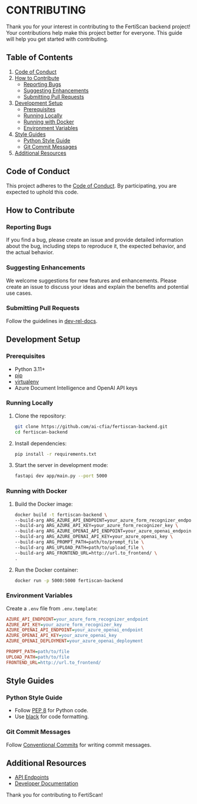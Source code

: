 # CONTRIBUTING

Thank you for your interest in contributing to the FertiScan backend project!
Your contributions help make this project better for everyone. This guide will
help you get started with contributing.

## Table of Contents

1. [Code of Conduct](#code-of-conduct)
2. [How to Contribute](#how-to-contribute)
   - [Reporting Bugs](#reporting-bugs)
   - [Suggesting Enhancements](#suggesting-enhancements)
   - [Submitting Pull Requests](#submitting-pull-requests)
3. [Development Setup](#development-setup)
   - [Prerequisites](#prerequisites)
   - [Running Locally](#running-locally)
   - [Running with Docker](#running-with-docker)
   - [Environment Variables](#environment-variables)
4. [Style Guides](#style-guides)
   - [Python Style Guide](#python-style-guide)
   - [Git Commit Messages](#git-commit-messages)
5. [Additional Resources](#additional-resources)

## Code of Conduct

This project adheres to the [Code of
Conduct](https://www.canada.ca/fr/gouvernement/systeme/gouvernement-numerique/normes-numeriques-gouvernement-canada.html).
By participating, you are expected to uphold this code.

## How to Contribute

### Reporting Bugs

If you find a bug, please create an issue and provide detailed information about
the bug, including steps to reproduce it, the expected behavior, and the actual
behavior.

### Suggesting Enhancements

We welcome suggestions for new features and enhancements. Please create an issue
to discuss your ideas and explain the benefits and potential use cases.

### Submitting Pull Requests

Follow the guidelines in
[dev-rel-docs](https://github.com/ai-cfia/dev-rel-docs/blob/main/TRAINING.md).

## Development Setup

### Prerequisites

- Python 3.11+
- [pip](https://pip.pypa.io/en/stable/installation/)
- [virtualenv](https://virtualenv.pypa.io/en/latest/installation.html)
- Azure Document Intelligence and OpenAI API keys

### Running Locally

1. Clone the repository:

    ```sh
    git clone https://github.com/ai-cfia/fertiscan-backend.git
    cd fertiscan-backend
    ```

2. Install dependencies:

    ```sh
    pip install -r requirements.txt
    ```

3. Start the server in development mode:

    ```sh
    fastapi dev app/main.py --port 5000
    ```

### Running with Docker

1. Build the Docker image:

    ```sh
    docker build -t fertiscan-backend \
    --build-arg ARG_AZURE_API_ENDPOINT=your_azure_form_recognizer_endpoint \
    --build-arg ARG_AZURE_API_KEY=your_azure_form_recognizer_key \
    --build-arg ARG_AZURE_OPENAI_API_ENDPOINT=your_azure_openai_endpoint \
    --build-arg ARG_AZURE_OPENAI_API_KEY=your_azure_openai_key \
    --build-arg ARG_PROMPT_PATH=path/to/prompt_file \
    --build-arg ARG_UPLOAD_PATH=path/to/upload_file \
    --build-arg ARG_FRONTEND_URL=http://url.to_frontend/ \
    .
    ```

2. Run the Docker container:

    ```sh
    docker run -p 5000:5000 fertiscan-backend
    ```

### Environment Variables

Create a `.env` file from `.env.template`:

```ini
AZURE_API_ENDPOINT=your_azure_form_recognizer_endpoint
AZURE_API_KEY=your_azure_form_recognizer_key
AZURE_OPENAI_API_ENDPOINT=your_azure_openai_endpoint
AZURE_OPENAI_API_KEY=your_azure_openai_key
AZURE_OPENAI_DEPLOYMENT=your_azure_openai_deployment

PROMPT_PATH=path/to/file
UPLOAD_PATH=path/to/file
FRONTEND_URL=http://url.to_frontend/
```

## Style Guides

### Python Style Guide

- Follow [PEP 8](https://www.python.org/dev/peps/pep-0008/) for Python code.
- Use [black](https://github.com/psf/black) for code formatting.

### Git Commit Messages

Follow [Conventional Commits](https://www.conventionalcommits.org/en/v1.0.0/)
for writing commit messages.

## Additional Resources

- [API Endpoints](./docs/swagger)
- [Developer Documentation](./docs/README.md)

Thank you for contributing to FertiScan!
